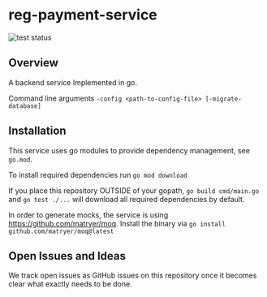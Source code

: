 # reg-payment-service

<img src="https://github.com/eurofurence/reg-payment-service/actions/workflows/go.yml/badge.svg" alt="test status"/>

## Overview

A backend service
Implemented in go.

Command line arguments
```-config <path-to-config-file> [-migrate-database]```

## Installation

This service uses go modules to provide dependency management, see `go.mod`.

To install required dependencies run `go mod download`

If you place this repository OUTSIDE of your gopath, `go build cmd/main.go` and `go test ./...` will download all
required dependencies by default.

In order to generate mocks, the service is using https://github.com/matryer/moq. Install the binary via `go install github.com/matryer/moq@latest`

## Open Issues and Ideas

We track open issues as GitHub issues on this repository once it becomes clear what exactly needs to be done.
